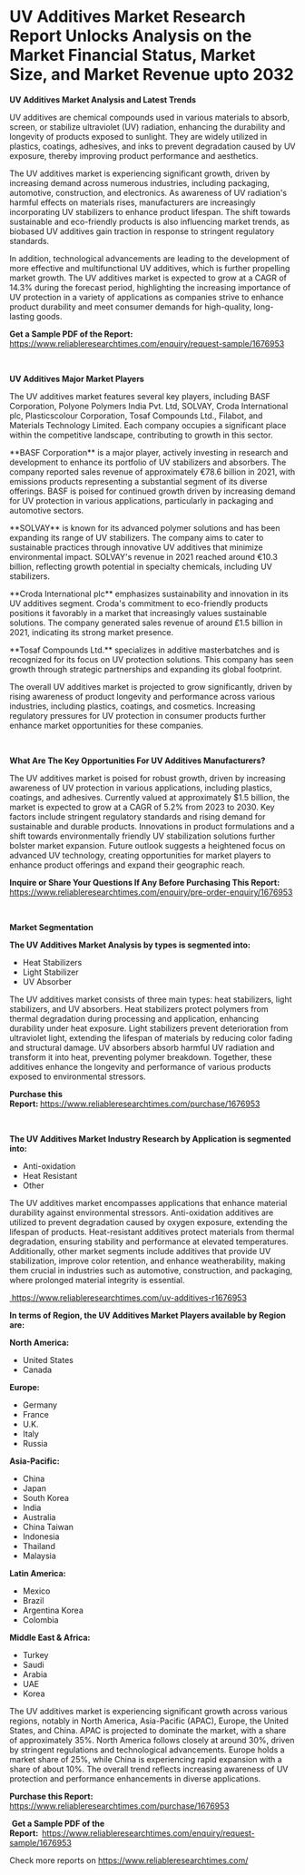 <p><h1>UV Additives Market Research Report Unlocks Analysis on the Market Financial Status, Market Size, and Market Revenue upto 2032</h1></p><p><strong>UV Additives Market Analysis and Latest Trends</strong></p>
<p><p>UV additives are chemical compounds used in various materials to absorb, screen, or stabilize ultraviolet (UV) radiation, enhancing the durability and longevity of products exposed to sunlight. They are widely utilized in plastics, coatings, adhesives, and inks to prevent degradation caused by UV exposure, thereby improving product performance and aesthetics.</p><p>The UV additives market is experiencing significant growth, driven by increasing demand across numerous industries, including packaging, automotive, construction, and electronics. As awareness of UV radiation's harmful effects on materials rises, manufacturers are increasingly incorporating UV stabilizers to enhance product lifespan. The shift towards sustainable and eco-friendly products is also influencing market trends, as biobased UV additives gain traction in response to stringent regulatory standards.</p><p>In addition, technological advancements are leading to the development of more effective and multifunctional UV additives, which is further propelling market growth. The UV additives market is expected to grow at a CAGR of 14.3% during the forecast period, highlighting the increasing importance of UV protection in a variety of applications as companies strive to enhance product durability and meet consumer demands for high-quality, long-lasting goods.</p></p>
<p><strong>Get a Sample PDF of the Report:&nbsp;</strong> <a href="https://www.reliableresearchtimes.com/enquiry/request-sample/1676953?utm_campaign=2624&utm_medium=2&utm_source=Github&utm_content=ia&utm_term=24032025&utm_id=uv-additives">https://www.reliableresearchtimes.com/enquiry/request-sample/1676953</a></p>
<p>&nbsp;</p>
<p><strong>UV Additives Major Market Players</strong></p>
<p><p>The UV additives market features several key players, including BASF Corporation, Polyone Polymers India Pvt. Ltd, SOLVAY, Croda International plc, Plasticscolour Corporation, Tosaf Compounds Ltd., Filabot, and Materials Technology Limited. Each company occupies a significant place within the competitive landscape, contributing to growth in this sector.</p><p>**BASF Corporation** is a major player, actively investing in research and development to enhance its portfolio of UV stabilizers and absorbers. The company reported sales revenue of approximately €78.6 billion in 2021, with emissions products representing a substantial segment of its diverse offerings. BASF is poised for continued growth driven by increasing demand for UV protection in various applications, particularly in packaging and automotive sectors.</p><p>**SOLVAY** is known for its advanced polymer solutions and has been expanding its range of UV stabilizers. The company aims to cater to sustainable practices through innovative UV additives that minimize environmental impact. SOLVAY's revenue in 2021 reached around €10.3 billion, reflecting growth potential in specialty chemicals, including UV stabilizers.</p><p>**Croda International plc** emphasizes sustainability and innovation in its UV additives segment. Croda's commitment to eco-friendly products positions it favorably in a market that increasingly values sustainable solutions. The company generated sales revenue of around £1.5 billion in 2021, indicating its strong market presence.</p><p>**Tosaf Compounds Ltd.** specializes in additive masterbatches and is recognized for its focus on UV protection solutions. This company has seen growth through strategic partnerships and expanding its global footprint.</p><p>The overall UV additives market is projected to grow significantly, driven by rising awareness of product longevity and performance across various industries, including plastics, coatings, and cosmetics. Increasing regulatory pressures for UV protection in consumer products further enhance market opportunities for these companies.</p></p>
<p>&nbsp;</p>
<p><strong>What Are The Key Opportunities For UV Additives Manufacturers?</strong></p>
<p><p>The UV additives market is poised for robust growth, driven by increasing awareness of UV protection in various applications, including plastics, coatings, and adhesives. Currently valued at approximately $1.5 billion, the market is expected to grow at a CAGR of 5.2% from 2023 to 2030. Key factors include stringent regulatory standards and rising demand for sustainable and durable products. Innovations in product formulations and a shift towards environmentally friendly UV stabilization solutions further bolster market expansion. Future outlook suggests a heightened focus on advanced UV technology, creating opportunities for market players to enhance product offerings and expand their geographic reach.</p></p>
<p><strong>Inquire or Share Your Questions If Any Before Purchasing This Report:</strong> <a href="https://www.reliableresearchtimes.com/enquiry/pre-order-enquiry/1676953?utm_campaign=2624&utm_medium=2&utm_source=Github&utm_content=ia&utm_term=24032025&utm_id=uv-additives">https://www.reliableresearchtimes.com/enquiry/pre-order-enquiry/1676953</a></p>
<p>&nbsp;</p>
<p><strong>Market Segmentation</strong></p>
<p><strong>The UV Additives Market Analysis by types is segmented into:</strong></p>
<p><ul><li>Heat Stabilizers</li><li>Light Stabilizer</li><li>UV Absorber</li></ul></p>
<p><p>The UV additives market consists of three main types: heat stabilizers, light stabilizers, and UV absorbers. Heat stabilizers protect polymers from thermal degradation during processing and application, enhancing durability under heat exposure. Light stabilizers prevent deterioration from ultraviolet light, extending the lifespan of materials by reducing color fading and structural damage. UV absorbers absorb harmful UV radiation and transform it into heat, preventing polymer breakdown. Together, these additives enhance the longevity and performance of various products exposed to environmental stressors.</p></p>
<p><strong>Purchase this Report:&nbsp;</strong><a href="https://www.reliableresearchtimes.com/purchase/1676953?utm_campaign=2624&utm_medium=2&utm_source=Github&utm_content=ia&utm_term=24032025&utm_id=uv-additives">https://www.reliableresearchtimes.com/purchase/1676953</a></p>
<p>&nbsp;</p>
<p><strong>The UV Additives Market Industry Research by Application is segmented into:</strong></p>
<p><ul><li>Anti-oxidation</li><li>Heat Resistant</li><li>Other</li></ul></p>
<p><p>The UV additives market encompasses applications that enhance material durability against environmental stressors. Anti-oxidation additives are utilized to prevent degradation caused by oxygen exposure, extending the lifespan of products. Heat-resistant additives protect materials from thermal degradation, ensuring stability and performance at elevated temperatures. Additionally, other market segments include additives that provide UV stabilization, improve color retention, and enhance weatherability, making them crucial in industries such as automotive, construction, and packaging, where prolonged material integrity is essential.</p></p>
<p><a href="https://www.reliableresearchtimes.com/uv-additives-r1676953?utm_campaign=2624&utm_medium=2&utm_source=Github&utm_content=ia&utm_term=24032025&utm_id=uv-additives">&nbsp;https://www.reliableresearchtimes.com/uv-additives-r1676953</a></p>
<p><strong>In terms of Region, the UV Additives Market Players available by Region are:</strong></p>
<p>
    <p> <strong> North America: </strong>
        <ul>
            <li>United States</li>
            <li>Canada</li>
        </ul>
        </p> 
    <p> <strong> Europe: </strong>
        <ul>
            <li>Germany</li>
            <li>France</li>
            <li>U.K.</li>
            <li>Italy</li>
            <li>Russia</li>
        </ul>
        </p> 
    <p> <strong> Asia-Pacific: </strong>
        <ul>
            <li>China</li>
            <li>Japan</li>
            <li>South Korea</li>
            <li>India</li>
            <li>Australia</li>
            <li>China Taiwan</li>
            <li>Indonesia</li>
            <li>Thailand</li>
            <li>Malaysia</li>
        </ul>
        </p> 
    <p> <strong> Latin America: </strong>
        <ul>
            <li>Mexico</li>
            <li>Brazil</li>
            <li>Argentina Korea</li>
            <li>Colombia</li>
        </ul>
        </p> 
    <p> <strong> Middle East & Africa: </strong>
        <ul>
            <li>Turkey</li>
            <li>Saudi</li>
            <li>Arabia</li>
            <li>UAE</li>
            <li>Korea</li>
        </ul>
    </p>
    </p>
<p><p>The UV additives market is experiencing significant growth across various regions, notably in North America, Asia-Pacific (APAC), Europe, the United States, and China. APAC is projected to dominate the market, with a share of approximately 35%. North America follows closely at around 30%, driven by stringent regulations and technological advancements. Europe holds a market share of 25%, while China is experiencing rapid expansion with a share of about 10%. The overall trend reflects increasing awareness of UV protection and performance enhancements in diverse applications.</p></p>
<p><strong>Purchase this Report: </strong><a href="https://www.reliableresearchtimes.com/purchase/1676953?utm_campaign=2624&utm_medium=2&utm_source=Github&utm_content=ia&utm_term=24032025&utm_id=uv-additives">https://www.reliableresearchtimes.com/purchase/1676953</a></p>
<p>&nbsp;<strong>Get a Sample PDF of the Report:&nbsp;&nbsp;</strong><a href="https://www.reliableresearchtimes.com/enquiry/request-sample/1676953?utm_campaign=2624&utm_medium=2&utm_source=Github&utm_content=ia&utm_term=24032025&utm_id=uv-additives">https://www.reliableresearchtimes.com/enquiry/request-sample/1676953</a></p>
<p><strong></strong></p>
<p>Check more reports on <a href="https://www.reliableresearchtimes.com/?utm_campaign=2624&utm_medium=2&utm_source=Github&utm_content=ia&utm_term=24032025&utm_id=uv-additives">https://www.reliableresearchtimes.com/</a></p>
